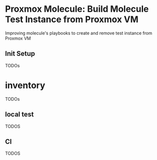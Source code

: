# Proxmox Molecule: Build Molecule Test Instance from Proxmox VM

Improving molecule's playbooks to create and remove test instance from Proxmox VM

## Init Setup

TODOs

# inventory

TODOs

## local test

TODOS

## CI

TODOS
